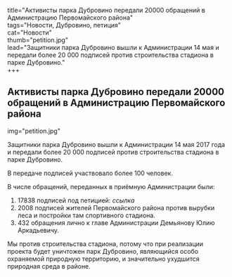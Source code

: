 title="Активисты парка Дубровино передали 20000 обращений в Администрацию Первомайского района"  
tags="Новости, Дубровино, петиция"  
cat="Новости"  
thumb="petition.jpg"  
lead="Защитники парка Дубровино вышли к Администрации 14 мая и передали более 20 000 подписей против строительства стадиона в парке Дубровино."  
+++

## Активисты парка Дубровино передали 20000 обращений в Администрацию Первомайского района
img="petition.jpg"  

Защитники парка Дубровино вышли к Администрации 14 мая 2017 года и передали более 20 000 подписей против строительства стадиона в парке Дубровино.

В передаче подписей участвовало более 100 человек. 

В числе обращений, переданных в приёмную Администрации были:
1) 17838 подписей под петицией:
_ссылка_
2) 2008 подписей жителей Первомайского района против вырубки леса и постройки там спортивного стадиона.
3) 432 обращения лично к главе Администрации Демьянову Юлию Аркадьевичу.

Мы против строительства стадиона, потому что при реализации проекта будет уничтожен парк Дубровино, являющийся особо охраняемой природную территорию, и значительно ухудшится природная среда в районе.

